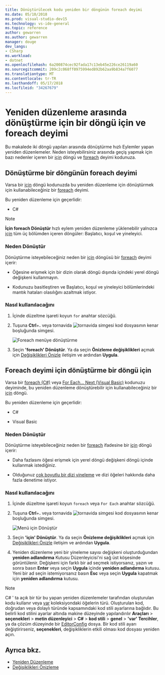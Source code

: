 ```yaml
---
title: Dönüştürülecek kodu yeniden bir döngünün foreach deyimi
ms.date: 05/10/2018
ms.prod: visual-studio-dev15
ms.technology: vs-ide-general
ms.topic: reference
author: gewarren
ms.author: gewarren
manager: douge
dev_langs:
- CSharp
ms.workload:
- dotnet
ms.openlocfilehash: 6a200874cec92fada17c13eb45e226ce26119a60
ms.sourcegitcommit: 209c2c068ff0975994ed892b62aa9b834a7f6077
ms.translationtype: MT
ms.contentlocale: tr-TR
ms.lasthandoff: 05/17/2018
ms.locfileid: "34267679"
---
```

# <a name="refactoring-to-convert-between-a-for-loop-and-a-foreach-statement"></a>Yeniden düzenleme arasında dönüştürme için bir döngü için ve foreach deyimi

Bu makalede iki döngü yapıları arasında dönüştürme hızlı Eylemler yapan yeniden düzenlemeler. Neden isteyebilirsiniz arasında geçiş yapmak için bazı nedenler içeren bir [için](/dotnet/csharp/language-reference/keywords/for) döngü ve [foreach](/dotnet/csharp/language-reference/keywords/foreach-in) deyimi kodunuza.

## <a name="convert-a-for-loop-to-a-foreach-statement"></a>Dönüştürme bir döngünün foreach deyimi

Varsa bir [için](/dotnet/csharp/language-reference/keywords/for) döngü kodunuzda bu yeniden düzenleme için dönüştürmek için kullanabileceğiniz bir [foreach](/dotnet/csharp/language-reference/keywords/foreach-in) deyimi.

Bu yeniden düzenleme için geçerlidir:

- C#

> [!NOTE]
> **İçin foreach Dönüştür** hızlı eylem yeniden düzenleme yüklenebilir yalnızca [için](/dotnet/csharp/language-reference/keywords/for) tüm üç bölümden içeren döngüler: Başlatıcı, koşul ve yineleyici.

### <a name="why-convert"></a>Neden Dönüştür

Dönüştürme isteyebileceğiniz neden bir [için](/dotnet/csharp/language-reference/keywords/for) döngüsü bir [foreach](/dotnet/csharp/language-reference/keywords/foreach-in) deyimi içerir:

- Öğesine erişmek için bir dizin olarak döngü dışında içindeki yerel döngü değişkeni kullanmayın.

- Kodunuzu basitleştiren ve Başlatıcı, koşul ve yineleyici bölümlerindeki mantık hataları olasılığını azaltmak istiyor.

### <a name="how-to-use-it"></a>Nasıl kullanılacağını

1. İçinde düzeltme işareti koyun `for` anahtar sözcüğü.

1. Tuşuna **Ctrl**+**.** veya tornavida ![tornavida simgesi](../media/screwdriver-icon.png) kod dosyasının kenar boşluğunda simgesi.

   ![Foreach menüye dönüştürme](media/convert-to-foreach.png)

1. Seçin **'foreach' Dönüştür**. Ya da seçin **Önizleme değişiklikleri** açmak için [Değişiklikleri Önizle](../../ide/preview-changes.md) iletişim ve ardından **Uygula**.

## <a name="convert-a-foreach-statement-to-a-for-loop"></a>Foreach deyimi için dönüştürme bir döngü için

Varsa bir [foreach (C#)](/dotnet/csharp/language-reference/keywords/foreach-in) veya [For Each... Next (Visual Basic)](/dotnet/visual-basic/language-reference/statements/for-each-next-statement) kodunuzu deyiminde, bu yeniden düzenleme dönüştürebilir için kullanabileceğiniz bir [için](/dotnet/csharp/language-reference/keywords/for) döngü.

Bu yeniden düzenleme için geçerlidir:

- C#

- Visual Basic

### <a name="why-convert"></a>Neden Dönüştür

Dönüştürme isteyebileceğiniz neden bir [foreach](/dotnet/csharp/language-reference/keywords/foreach-in) ifadesine bir [için](/dotnet/csharp/language-reference/keywords/for) döngü içerir:

- Daha fazlasını öğesi erişmek için yerel döngü değişkeni döngü içinde kullanmak istediğiniz.

- Olduğunuz [çok boyutlu bir dizi yineleme](/dotnet/csharp/programming-guide/arrays/using-foreach-with-arrays) ve dizi öğeleri hakkında daha fazla denetime istiyor.

### <a name="how-to-use-it"></a>Nasıl kullanılacağını

1. İçinde düzeltme işareti koyun `foreach` veya `For Each` anahtar sözcüğü.

1. Tuşuna **Ctrl**+**.** veya tornavida ![tornavida simgesi](../media/screwdriver-icon.png) kod dosyasının kenar boşluğunda simgesi.

   ![Menü için Dönüştür](media/convert-to-for.png)

1. Seçin **'için' Dönüştür**. Ya da seçin **Önizleme değişiklikleri** açmak için [Değişiklikleri Önizle](../../ide/preview-changes.md) iletişim ve ardından **Uygula**.

1. Yeniden düzenleme yeni bir yineleme sayısı değişkeni oluşturduğundan **yeniden adlandırma** Kutusu Düzenleyicisi'ni sağ üst köşesinde görüntülenir. Değişkeni için farklı bir ad seçmek istiyorsanız, yazın ve sonra basın **Enter** veya seçin **Uygula** içinde **yeniden adlandırma** kutusu. Yeni bir ad seçin istemiyorsanız basın **Esc** veya seçin **Uygula** kapatmak için **yeniden adlandırma** kutusu.

> [!NOTE]
> C# ' ta açık bir tür bu yapan yeniden düzenlemeler tarafından oluşturulan kodu kullanır veya [var](/dotnet/csharp/language-reference/keywords/var) koleksiyondaki öğelerin türü. Oluşturulan kod, doğrudan veya dolaylı türünde kapsamındaki kod stili ayarlarına bağlıdır. Bu belirli kod stilini ayarlar altında makine düzeyinde yapılandırılır **Araçları** > **seçenekleri** > **metin düzenleyici**  >  **C#** > **kod stili** > **genel** > **\'var' Tercihler**, ya da çözüm düzeyinde bir [EditorConfig](../../ide/editorconfig-code-style-settings-reference.md#implicit-and-explicit-types) dosya. Bir kod stili ayarı değiştirirseniz, **seçenekleri**, değişikliklerin etkili olması kod dosyası yeniden açın.

## <a name="see-also"></a>Ayrıca bkz.

- [Yeniden Düzenleme](../refactoring-in-visual-studio.md)
- [Değişiklikleri Önizleme](../../ide/preview-changes.md)